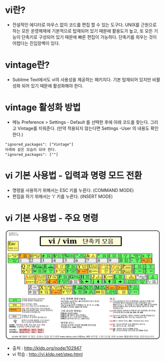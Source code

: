 # vi란?
- 전설적인 에디터로 마우스 없이 코드를 편집 할 수 있는 도구다. UNIX를 근원으로 하는 모든 운영체제에 기본적으로 탑재되어 있기 때문에 활용도가 높고, 또 모든 기능이 단축키로 구성되어 있기 때문에 빠른 편집이 가능하다. 단축키를 외우는 것이 어렵다는 진입장벽이 있다. 

# vintage란? 
- Sublime Text에서도 vi의 사용성을 제공하는 패키지다. 기본 탑재되어 있지만 비활성화 되어 있기 때문에 활성화해야 한다. 

# vintage 활성화 방법
- 메뉴 Preference > Settings - Default 를 선택한 후에 아래 코드를 찾는다. 그리고 Vintage를 지워준다.
(만약 적용되지 않는다면 Settings -User 의 내용도 확인한다.)

```
"ignored_packages": ["Vintage"]
아래와 같은 모습이 되야 한다.
"ignored_packages": [""]
```

# vi 기본 사용법 - 입력과 명령 모드 전환
- 명령을 사용하기 위해서는 ESC 키를 누른다. (COMMAND MODE) 
- 편집을 하기 위해서는 'i' 키를 누른다. (INSERT MODE)

# vi 기본 사용법 - 주요 명령
![vi](img/vi.PNG)<br />

- 출처 : http://kldp.org/node/102947
- vi 학습 : http://vi.kldp.net/step.html
